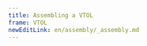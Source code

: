 ```yaml
---
title: Assembling a VTOL
frame: VTOL
newEditLink: en/assembly/_assembly.md
---
```


<!--@include: _assembly.md-->